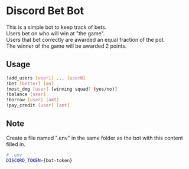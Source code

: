 # Discord Bet Bot

This is a simple bot to keep track of bets.  
Users bet on who will win at "the game".  
Users that bet correctly are awarded an equal fraction of the pot.  
The winner of the game will be awarded 2 points.

## Usage
```bash
!add_users [user1] ... [userN]
!bet [better] [on]
!most_dmg [user] [winning squad? (yes/no)]
!balance [user]
!borrow [user] [amt]
!pay_credit [user] [amt]
```

## Note
Create a file named ".env" in the same folder as the bot with this content filled in.
```bash
# .env
DISCORD_TOKEN={bot-token}
```
